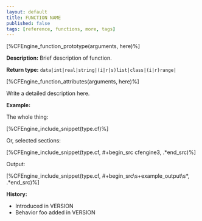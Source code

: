 ```yaml
---
layout: default
title: FUNCTION NAME
published: false
tags: [reference, functions, more, tags]
---
```


[%CFEngine_function_prototype(arguments, here)%]

**Description:** Brief description of function.

**Return type:** `data|int|real|string|(i|r|s)list|class|(i|r)range|`

[%CFEngine_function_attributes(arguments, here)%]

Write a detailed description here.

**Example:**

The whole thing:

[%CFEngine_include_snippet(type.cf)%]

Or, selected sections:

[%CFEngine_include_snippet(type.cf, #\+begin_src cfengine3, .*end_src)%]

Output:

[%CFEngine_include_snippet(type.cf, #\+begin_src\s+example_output\s*, .*end_src)%]

**History:**

* Introduced in VERSION
* Behavior foo added in VERSION
